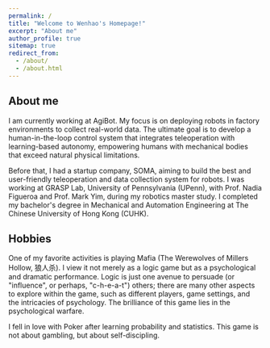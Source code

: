 ```yaml
---
permalink: /
title: "Welcome to Wenhao's Homepage!"
excerpt: "About me"
author_profile: true
sitemap: true
redirect_from:
  - /about/
  - /about.html
---
```


## About me


I am currently working at AgiBot. My focus is on deploying robots in factory environments to collect real-world data. The ultimate goal is to develop a human-in-the-loop control system that integrates teleoperation with learning-based autonomy, empowering humans with mechanical bodies that exceed natural physical limitations.

Before that, I had a startup company, SOMA, aiming to build the best and user-friendly teleoperation and data collection system for robots. I was working at GRASP Lab, University of Pennsylvania (UPenn), with Prof. Nadia Figueroa and Prof. Mark Yim, during my robotics master study. I completed my bachelor's degree in Mechanical and Automation Engineering at The Chinese University of Hong Kong (CUHK).

## Hobbies

One of my favorite activities is playing Mafia (The Werewolves of Millers Hollow, 狼人杀). I view it not merely as a logic game but as a psychological and dramatic performance. Logic is just one avenue to persuade (or "influence", or perhaps, "c-h-e-a-t") others; there are many other aspects to explore within the game, such as different players, game settings, and the intricacies of psychology. The brilliance of this game lies in the psychological warfare.

I fell in love with Poker after learning probability and statistics. This game is not about gambling, but about self-discipling.

<!--
## Why me?

### Curiosity

I have an insatiable thirst for "useless" knowledge—knowledge that may not directly relate to grades, work, or utilitarian efforts, such as philosophy and the history of science—because learning purely for the sake of learning brings me immense happiness. That might be called curiosity. Bertrand Russell is my idol in this regard. I enjoy studying the underlying logic and mechanisms behind complex systems and explain them in a easy way. I tried to figure it out in the graduate school application and I concluded it into advices for future applicants at CUHK. See [Graduate Application for CUHKer](https://github.com/Hao-Starrr/Graduate-Application-for-CUHKer).

[Here](https://hao-starrr.github.io/booklist/) is my booklist about philosophy, economics, psychology, science, fictions, and so on.

### Intolerance

I cannot tolerate repetition, inefficiency, and disorder.

Whenever I find myself repeating a task for more than three times, I will start exploring the automated solutions. For example, when holding the tournament, I generated the certificates of participation for over 100 debaters by Python. I am always open to new technology to increase the efficiency.

Wasting time is painful for me. If I begin to await the end of something, I will question myself whether I am doing the meaningful things.

I meticulously organize the materials I am responsible for, in club operations, company management processes, or coding.

Driven by my intolerance, I strive to transform repetitive, inefficient, and chaotic tasks into processes that are streamlined, standardized, and automated.

### How to explain it to you

I like asking why. So I know how to explain complex things clearly and simply. See my blog: [怎么解释你才懂](https://medium.com/@haostarrr/%E6%80%8E%E4%B9%88%E8%A7%A3%E9%87%8A%E4%BD%A0%E6%89%8D%E6%87%82-e937fc93be55).

### Self-motivation

I enjoy self-learning more than taking lectures in school. Actually, I took less than 20% lectures in the third and fourth year of undergraduate but still retain a good grade. Bilibili and YouTube are always great teachers. Now, ChatGPT is a better teacher.

### Communication

My experience in the debate team taught me a lot about communication skills. In the minds of many, debate is defensive or aggressive talk and is considered an inefficient, consensus-eluding form of communication. However, debate is actually a way to persuade the audience (not the opponents) by clashing with the opposing stance. It can be seen as another form of presentation. Debate training teaches me the technics of verbal sparring. But once you master the bad habits, you naturally understand what is a good communication, and how to "Seek common ground while reserve differences" — just do the opposite of sparring.

People with same stands often have different view points and argumentative logic, while those with different positions often share common criteria for judgment. I don't care about what the stand is; I care about whether the stand arises from rigorous reasoning, rather than 'feeling'.

I valued this experience, as well as the logical training it provides.

### INTJ

Very close to ENTJ, but very far from INFJ.

Here is my T zone: [https://medium.com/@haostarrr](https://medium.com/@haostarrr)

<br /> -->
